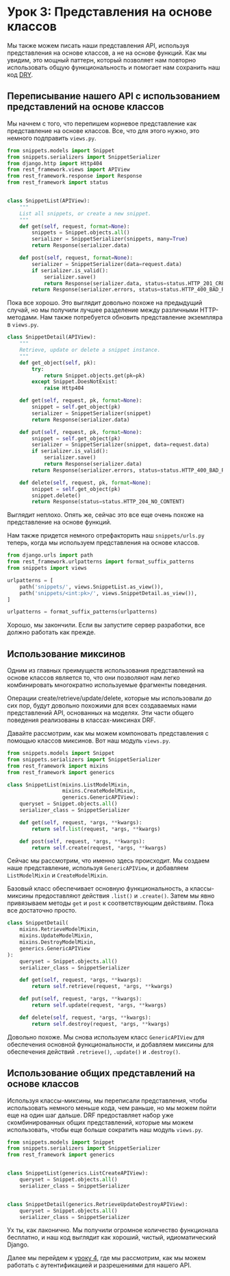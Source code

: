 <!-- TRANSLATED by md-translate -->
# Урок 3: Представления на основе классов

Мы также можем писать наши представления API, используя представления на основе классов, а не на основе функций. Как мы увидим, это мощный паттерн, который позволяет нам повторно использовать общую функциональность и помогает нам сохранить наш код [DRY](https://en.wikipedia.org/wiki/Don%27t_repeat_yourself).

## Переписывание нашего API с использованием представлений на основе классов

Мы начнем с того, что перепишем корневое представление как представление на основе классов. Все, что для этого нужно, это немного подправить `views.py`.

```python
from snippets.models import Snippet
from snippets.serializers import SnippetSerializer
from django.http import Http404
from rest_framework.views import APIView
from rest_framework.response import Response
from rest_framework import status


class SnippetList(APIView):
    """
    List all snippets, or create a new snippet.
    """
    def get(self, request, format=None):
        snippets = Snippet.objects.all()
        serializer = SnippetSerializer(snippets, many=True)
        return Response(serializer.data)

    def post(self, request, format=None):
        serializer = SnippetSerializer(data=request.data)
        if serializer.is_valid():
            serializer.save()
            return Response(serializer.data, status=status.HTTP_201_CREATED)
        return Response(serializer.errors, status=status.HTTP_400_BAD_REQUEST)
```

Пока все хорошо. Это выглядит довольно похоже на предыдущий случай, но мы получили лучшее разделение между различными HTTP-методами. Нам также потребуется обновить представление экземпляра в `views.py`.

```python
class SnippetDetail(APIView):
    """
    Retrieve, update or delete a snippet instance.
    """
    def get_object(self, pk):
        try:
            return Snippet.objects.get(pk=pk)
        except Snippet.DoesNotExist:
            raise Http404

    def get(self, request, pk, format=None):
        snippet = self.get_object(pk)
        serializer = SnippetSerializer(snippet)
        return Response(serializer.data)

    def put(self, request, pk, format=None):
        snippet = self.get_object(pk)
        serializer = SnippetSerializer(snippet, data=request.data)
        if serializer.is_valid():
            serializer.save()
            return Response(serializer.data)
        return Response(serializer.errors, status=status.HTTP_400_BAD_REQUEST)

    def delete(self, request, pk, format=None):
        snippet = self.get_object(pk)
        snippet.delete()
        return Response(status=status.HTTP_204_NO_CONTENT)
```

Выглядит неплохо. Опять же, сейчас это все еще очень похоже на представление на основе функций.

Нам также придется немного отрефакторить наш `snippets/urls.py` теперь, когда мы используем представления на основе классов.

```python
from django.urls import path
from rest_framework.urlpatterns import format_suffix_patterns
from snippets import views

urlpatterns = [
    path('snippets/', views.SnippetList.as_view()),
    path('snippets/<int:pk>/', views.SnippetDetail.as_view()),
]

urlpatterns = format_suffix_patterns(urlpatterns)
```

Хорошо, мы закончили. Если вы запустите сервер разработки, все должно работать как прежде.

## Использование миксинов

Одним из главных преимуществ использования представлений на основе классов является то, что они позволяют нам легко комбинировать многократно используемые фрагменты поведения.

Операции create/retrieve/update/delete, которые мы использовали до сих пор, будут довольно похожими для всех создаваемых нами представлений API, основанных на моделях. Эти части общего поведения реализованы в классах-миксинах DRF.

Давайте рассмотрим, как мы можем компоновать представления с помощью классов миксинов. Вот наш модуль `views.py`.

```python
from snippets.models import Snippet
from snippets.serializers import SnippetSerializer
from rest_framework import mixins
from rest_framework import generics

class SnippetList(mixins.ListModelMixin,
                  mixins.CreateModelMixin,
                  generics.GenericAPIView):
    queryset = Snippet.objects.all()
    serializer_class = SnippetSerializer

    def get(self, request, *args, **kwargs):
        return self.list(request, *args, **kwargs)

    def post(self, request, *args, **kwargs):
        return self.create(request, *args, **kwargs)
```

Сейчас мы рассмотрим, что именно здесь происходит. Мы создаем наше представление, используя `GenericAPIView`, и добавляем `ListModelMixin` и `CreateModelMixin`.

Базовый класс обеспечивает основную функциональность, а классы-миксины предоставляют действия `.list()` и `.create()`. Затем мы явно привязываем методы `get` и `post` к соответствующим действиям. Пока все достаточно просто.

```python
class SnippetDetail(
    mixins.RetrieveModelMixin,
    mixins.UpdateModelMixin,
    mixins.DestroyModelMixin,
    generics.GenericAPIView
):
    queryset = Snippet.objects.all()
    serializer_class = SnippetSerializer

    def get(self, request, *args, **kwargs):
        return self.retrieve(request, *args, **kwargs)

    def put(self, request, *args, **kwargs):
        return self.update(request, *args, **kwargs)

    def delete(self, request, *args, **kwargs):
        return self.destroy(request, *args, **kwargs)
```

Довольно похоже. Мы снова используем класс `GenericAPIView` для обеспечения основной функциональности, и добавляем миксины для обеспечения действий `.retrieve()`, `.update()` и `.destroy()`.

## Использование общих представлений на основе классов

Используя классы-миксины, мы переписали представления, чтобы использовать немного меньше кода, чем раньше, но мы можем пойти еще на один шаг дальше. DRF предоставляет набор уже скомбинированных общих представлений, которые мы можем использовать, чтобы еще больше сократить наш модуль `views.py`.

```python
from snippets.models import Snippet
from snippets.serializers import SnippetSerializer
from rest_framework import generics


class SnippetList(generics.ListCreateAPIView):
    queryset = Snippet.objects.all()
    serializer_class = SnippetSerializer


class SnippetDetail(generics.RetrieveUpdateDestroyAPIView):
    queryset = Snippet.objects.all()
    serializer_class = SnippetSerializer
```

Ух ты, как лаконично. Мы получили огромное количество функционала бесплатно, и наш код выглядит как хороший, чистый, идиоматический Django.

Далее мы перейдем к [уроку 4](4-authentication-and-permissions.md), где мы рассмотрим, как мы можем работать с аутентификацией и разрешениями для нашего API.
